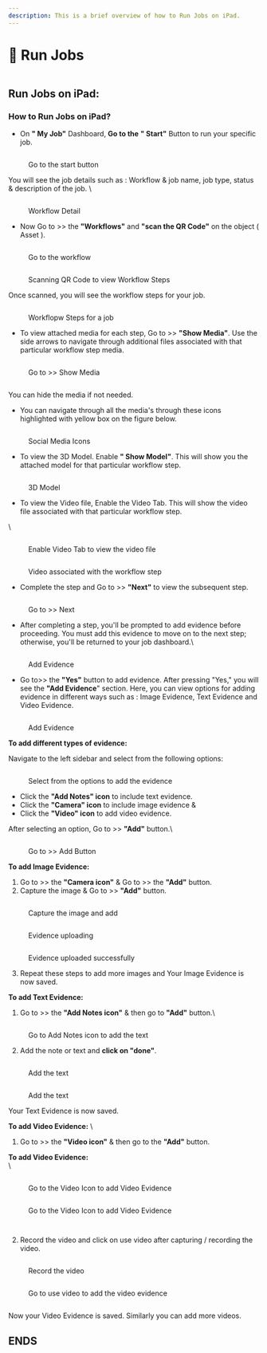 ```yaml
---
description: This is a brief overview of how to Run Jobs on iPad.
---
```


# 📼 Run Jobs



<figure><img src="../.gitbook/assets/1i.jpg" alt=""><figcaption></figcaption></figure>

## Run Jobs on iPad:&#x20;

### How to Run Jobs on iPad?



* On **" My Job"** Dashboard, **Go to the** **" Start"** Button to run your specific job.





<figure><img src="../.gitbook/assets/Go to start.jpg" alt=""><figcaption><p>Go to the start button </p></figcaption></figure>



You will see the job details such as : Workflow & job name, job type, status & description of the job. \




<figure><img src="../.gitbook/assets/Workflow detail.jpg" alt=""><figcaption><p>Workflow Detail </p></figcaption></figure>



* Now Go to >> the **"Workflows"** and **"scan the QR Code"** on the object ( Asset ).&#x20;



<figure><img src="../.gitbook/assets/Click on workflow iPad.png" alt=""><figcaption><p>Go to the workflow </p></figcaption></figure>





<figure><img src="../.gitbook/assets/Scan QR Code.jpg" alt=""><figcaption><p>Scanning QR Code to view Workflow Steps </p></figcaption></figure>



Once scanned, you will see the workflow steps for your job.&#x20;



<figure><img src="../.gitbook/assets/Workflow Step .jpg" alt=""><figcaption><p>Workflopw Steps for a job </p></figcaption></figure>



* To view attached media for each step, Go to >>  **"Show Media"**. Use the side arrows to navigate through additional files associated with that particular workflow step media.&#x20;



<figure><img src="../.gitbook/assets/Show Media .jpg" alt=""><figcaption><p>Go to >> Show Media </p></figcaption></figure>



<figure><img src="../.gitbook/assets/Arrow .jpg" alt=""><figcaption></figcaption></figure>

You can hide the media if not needed.



* You can navigate through all the media's through these icons highlighted with yellow box on the figure below.&#x20;



<figure><img src="../.gitbook/assets/IMG_0888.jpxxxxg.jpg" alt=""><figcaption><p>Social Media Icons</p></figcaption></figure>



* To view the 3D Model. Enable **" Show Model"**. This will show you the attached model for that particular workflow step.



<figure><img src="../.gitbook/assets/IMG_0888.jpxxg.jpgz.jpg" alt=""><figcaption><p>3D Model</p></figcaption></figure>



* To view the Video file, Enable the Video Tab. This will show the video file associated with that particular workflow step.

\


<figure><img src="../.gitbook/assets/Enable Video.jpg" alt=""><figcaption><p>Enable Video Tab to view the video file </p></figcaption></figure>



<figure><img src="../.gitbook/assets/Video File .jpg" alt=""><figcaption><p>Video associated with the workflow step </p></figcaption></figure>



* Complete the step and Go to >> **"Next"** to view the subsequent step.&#x20;



<figure><img src="../.gitbook/assets/Next (1).jpg" alt=""><figcaption><p>Go to >> Next</p></figcaption></figure>



* After completing a step, you'll be prompted to add evidence before proceeding. You must add this evidence to move on to the next step; otherwise, you'll be returned to your job dashboard.\


<figure><img src="../.gitbook/assets/Evidence .jpg" alt=""><figcaption><p>Add Evidence </p></figcaption></figure>



* Go to>>  the **"Yes"** button to add evidence. After pressing "Yes," you will see the **"Add Evidence**" section. Here, you can view options for adding evidence in different ways such as : Image Evidence,  Text Evidence and Video Evidence.&#x20;



<figure><img src="../.gitbook/assets/Image Evi 1 .jpg" alt=""><figcaption><p>Add Evidence </p></figcaption></figure>



**To add different types of evidence:**

Navigate to the left sidebar and select from the following options:



<figure><img src="../.gitbook/assets/Select icon .jpg" alt=""><figcaption><p>Select from the options to add the evidence </p></figcaption></figure>



* Click the **"Add Notes" icon** to include text evidence.
* Click the **"Camera" icon** to include image evidence &
* Click the **"Video" icon** to add video evidence.

After selecting an option, Go to >>  **"Add"** button.\


<figure><img src="../.gitbook/assets/add.jpg" alt=""><figcaption><p>Go to >> Add Button </p></figcaption></figure>



**To add Image Evidence:**&#x20;

1. Go to >> the **"Camera icon"** & Go to >> the **"Add"** button.
2. Capture the image & Go to >> **"Add"** button.

<figure><img src="../.gitbook/assets/image.jpg" alt=""><figcaption><p>Capture the image and add </p></figcaption></figure>



<figure><img src="../.gitbook/assets/evidnece uploaded 2.jpgvv.jpg" alt=""><figcaption><p>Evidence uploading </p></figcaption></figure>

<figure><img src="../.gitbook/assets/evidnece uploaded 2.jpgxx.jpg" alt=""><figcaption><p>Evidence uploaded successfully </p></figcaption></figure>

3. Repeat these steps to add more images and Your Image Evidence is now saved.&#x20;



**To add Text Evidence:**&#x20;

1. Go to >> the **"Add Notes icon"** & then go to **"Add"** button.\


<figure><img src="../.gitbook/assets/Add Notes .jpg" alt=""><figcaption><p>Go to Add Notes icon to add the text </p></figcaption></figure>



2. Add the note or text and **click on "done"**.&#x20;



<figure><img src="../.gitbook/assets/text (1).jpg" alt=""><figcaption><p>Add the text </p></figcaption></figure>



<figure><img src="../.gitbook/assets/IMG_0888.asasjpgxx.jpg" alt=""><figcaption><p>Add the text </p></figcaption></figure>



Your Text Evidence is now saved.&#x20;



**To add Video Evidence:** \


1. Go to >> the **"Video icon"** & then go to the **"Add"** button.

**To add Video Evidence:** \
\


<figure><img src="../.gitbook/assets/Add Video .jpg" alt=""><figcaption><p>Go to the Video Icon to add Video Evidence</p></figcaption></figure>



<figure><img src="../.gitbook/assets/IMG_0901.jpg" alt=""><figcaption><p>Go to the Video Icon to add Video Evidence</p></figcaption></figure>



<figure><img src="../.gitbook/assets/IMG_0903.jpg" alt=""><figcaption></figcaption></figure>



<figure><img src="../.gitbook/assets/fgff.jpg" alt=""><figcaption></figcaption></figure>



2. Record the video and click on use video after capturing / recording the video.



<figure><img src="../.gitbook/assets/IMG_0903x.jpg" alt=""><figcaption><p>Record the video</p></figcaption></figure>





<figure><img src="../.gitbook/assets/IMG_0903.jpgccc.jpg" alt=""><figcaption><p>Go to use video to add the video evidence </p></figcaption></figure>



<figure><img src="../.gitbook/assets/IMG_0901.jpgx.jpg" alt=""><figcaption></figcaption></figure>



Now your Video Evidence is saved. Similarly you can add more videos.&#x20;





## ENDS





